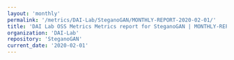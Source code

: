 ```yaml
---
layout: 'monthly'
permalink: '/metrics/DAI-Lab/SteganoGAN/MONTHLY-REPORT-2020-02-01/'
title: 'DAI Lab OSS Metrics Metrics report for SteganoGAN | MONTHLY-REPORT-2020-02-01'
organization: 'DAI-Lab'
repository: 'SteganoGAN'
current_date: '2020-02-01'
---
```

